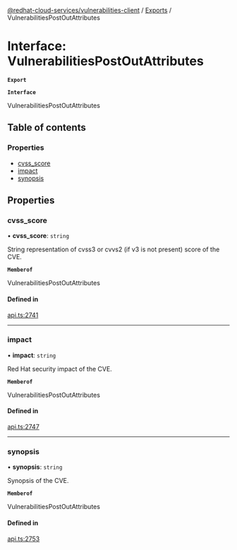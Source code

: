 [@redhat-cloud-services/vulnerabilities-client](../README.md) / [Exports](../modules.md) / VulnerabilitiesPostOutAttributes

# Interface: VulnerabilitiesPostOutAttributes

**`Export`**

**`Interface`**

VulnerabilitiesPostOutAttributes

## Table of contents

### Properties

- [cvss\_score](VulnerabilitiesPostOutAttributes.md#cvss_score)
- [impact](VulnerabilitiesPostOutAttributes.md#impact)
- [synopsis](VulnerabilitiesPostOutAttributes.md#synopsis)

## Properties

### cvss\_score

• **cvss\_score**: `string`

String representation of cvss3 or cvvs2 (if v3 is not present) score of the CVE.

**`Memberof`**

VulnerabilitiesPostOutAttributes

#### Defined in

[api.ts:2741](https://github.com/RedHatInsights/javascript-clients/blob/master/packages/vulnerabilities/api.ts#L2741)

___

### impact

• **impact**: `string`

Red Hat security impact of the CVE.

**`Memberof`**

VulnerabilitiesPostOutAttributes

#### Defined in

[api.ts:2747](https://github.com/RedHatInsights/javascript-clients/blob/master/packages/vulnerabilities/api.ts#L2747)

___

### synopsis

• **synopsis**: `string`

Synopsis of the CVE.

**`Memberof`**

VulnerabilitiesPostOutAttributes

#### Defined in

[api.ts:2753](https://github.com/RedHatInsights/javascript-clients/blob/master/packages/vulnerabilities/api.ts#L2753)
